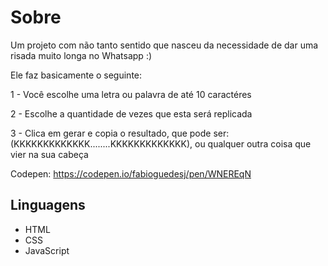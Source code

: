 # Sobre

Um projeto com não tanto sentido que nasceu da necessidade de dar uma risada muito longa no Whatsapp :)

Ele faz basicamente o seguinte:

1 - Você escolhe uma letra ou palavra de até 10 caractéres

2 - Escolhe a quantidade de vezes que esta será replicada

3 - Clica em gerar e copia o resultado, que pode ser: (KKKKKKKKKKKKK........KKKKKKKKKKKKK), ou qualquer outra coisa que vier na sua cabeça

Codepen: https://codepen.io/fabioguedesj/pen/WNEREqN

## Linguagens

- HTML
- CSS
- JavaScript
